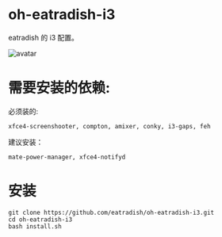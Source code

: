 # oh-eatradish-i3
eatradish 的 i3 配置。

![avatar](https://eatradish.moe/pic1.png)



# 需要安装的依赖:
必须装的:

```
xfce4-screenshooter, compton, amixer, conky, i3-gaps, feh
```

建议安装：

```
mate-power-manager, xfce4-notifyd
```

# 安装

```
git clone https://github.com/eatradish/oh-eatradish-i3.git
cd oh-eatradish-i3
bash install.sh
```
